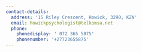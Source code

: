 ```yaml
---
contact-details:
  address: '15 Riley Crescent, Howick, 3290, KZN'
  email: howickpsychologist@telkomsa.net
  phone:
    phonedisplay: ' 072 365 5875'
    phonenumber: '+27723655875'
---
```


